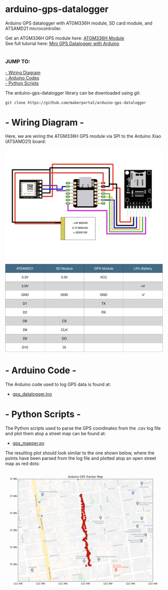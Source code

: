 # arduino-gps-datalogger
Arduino GPS datalogger with ATGM336H module, SD card module, and ATSAMD21 microcontroller.

Get an ATGM336H GPS module here: [ATGM336H Module](https://makersportal.com/shop/) <br>
See full tutorial here: [Mini GPS Datalogger with Arduino](https://makersportal.com/blog/) <br>

# 
### JUMP TO:
<a href="#wiring">- Wiring Diagram</a><br>
<a href="#arduino">- Arduino Codes</a><br>
<a href="#python">- Python Scripts</a><br>

The arduino-gps-datalogger library can be downloaded using git:

    git clone https://github.com/makerportal/arduino-gps-datalogger

<a id="wiring"></a>
# - Wiring Diagram -
Here, we are wiring the ATGM336H GPS module via SPI to the Arduino Xiao (ATSAMD21) board:

![ATGM336H wiring to ATSAMD21](/images/atgm336h_datalogger_wiring.jpg)

![ATGM336H wiring to ATSAMD21 - table](/images/atgm336h_datalogger_wiring_table.jpg)

<a id="arduino"></a>
# - Arduino Code -
The Arduino code used to log GPS data is found at:

- [gps_datalogger.ino](/arduino/gps_datalogger.ino)

<a id="python"></a>
# - Python Scripts -
The Python scripts used to parse the GPS coordinates from the .csv log file and plot them atop a street map can be found at:

- [gps_mapper.py](/python/gps_mapper.py)

The resulting plot should look similar to the one shown below, where the points have been parsed from the log file and plotted atop an open street map as red dots:

![GPS Coordinates Mapped](/images/gps_tracker_screenshot.png)
